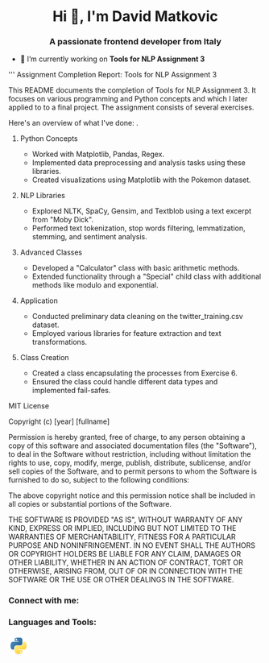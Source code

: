 
<h1 align="center">Hi 👋, I'm David Matkovic</h1>
<h3 align="center">A passionate frontend developer from Italy</h3>

- 🔭 I’m currently working on **Tools for NLP Assignment 3**

'''
Assignment Completion Report: Tools for NLP Assignment 3

This README documents the completion of Tools for NLP Assignment 3. It focuses on various programming and Python concepts and which I later applied
to to a final project. The assignment consists of several exercises.

Here's an overview of what I've done:
.

1. Python Concepts
   - Worked with Matplotlib, Pandas, Regex.
   - Implemented data preprocessing and analysis tasks using these libraries.
   - Created visualizations using Matplotlib with the Pokemon dataset.

2. NLP Libraries
   - Explored NLTK, SpaCy, Gensim, and Textblob using a text excerpt from "Moby Dick".
   - Performed text tokenization, stop words filtering, lemmatization, stemming, and sentiment analysis.

3. Advanced Classes
   - Developed a "Calculator" class with basic arithmetic methods.
   - Extended functionality through a "Special" child class with additional methods like modulo and exponential.

4. Application
   - Conducted preliminary data cleaning on the twitter_training.csv dataset.
   - Employed various libraries for feature extraction and text transformations.

5. Class Creation
   - Created a class encapsulating the processes from Exercise 6.
   - Ensured the class could handle different data types and implemented fail-safes.


MIT License

Copyright (c) [year] [fullname]

Permission is hereby granted, free of charge, to any person obtaining a copy
of this software and associated documentation files (the "Software"), to deal
in the Software without restriction, including without limitation the rights
to use, copy, modify, merge, publish, distribute, sublicense, and/or sell
copies of the Software, and to permit persons to whom the Software is
furnished to do so, subject to the following conditions:

The above copyright notice and this permission notice shall be included in all
copies or substantial portions of the Software.

THE SOFTWARE IS PROVIDED "AS IS", WITHOUT WARRANTY OF ANY KIND, EXPRESS OR
IMPLIED, INCLUDING BUT NOT LIMITED TO THE WARRANTIES OF MERCHANTABILITY,
FITNESS FOR A PARTICULAR PURPOSE AND NONINFRINGEMENT. IN NO EVENT SHALL THE
AUTHORS OR COPYRIGHT HOLDERS BE LIABLE FOR ANY CLAIM, DAMAGES OR OTHER
LIABILITY, WHETHER IN AN ACTION OF CONTRACT, TORT OR OTHERWISE, ARISING FROM,
OUT OF OR IN CONNECTION WITH THE SOFTWARE OR THE USE OR OTHER DEALINGS IN THE
SOFTWARE.

<h3 align="left">Connect with me:</h3>
<p align="left">
</p>

<h3 align="left">Languages and Tools:</h3>
<p align="left"> <a href="https://www.python.org" target="_blank" rel="noreferrer"> <img src="https://raw.githubusercontent.com/devicons/devicon/master/icons/python/python-original.svg" alt="python" width="40" height="40"/> </a> </p>


